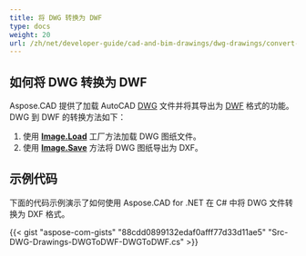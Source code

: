 ```yaml
---
title: 将 DWG 转换为 DWF
type: docs
weight: 20
url: /zh/net/developer-guide/cad-and-bim-drawings/dwg-drawings/convert-dwg-to-dwf/
---
```


## **如何将 DWG 转换为 DWF**

Aspose.CAD 提供了加载 AutoCAD [DWG](https://docs.fileformat.com/cad/dwg/) 文件并将其导出为 [DWF](https://docs.fileformat.com/cad/dwf/) 格式的功能。 DWG 到 DWF 的转换方法如下：

1. 使用 [**Image.Load**](https://reference.aspose.com/cad/net/aspose.cad/image/methods/load/index) 工厂方法加载 DWG 图纸文件。
1. 使用 [**Image.Save**](https://reference.aspose.com/cad/net/aspose.cad/image/methods/save/index) 方法将 DWG 图纸导出为 DXF。

## 示例代码

下面的代码示例演示了如何使用 Aspose.CAD for .NET 在 C# 中将 DWG 文件转换为 DXF 格式。

{{< gist "aspose-com-gists" "88cdd0899132edaf0afff77d33d11ae5" "Src-DWG-Drawings-DWGToDWF-DWGToDWF.cs" >}}
